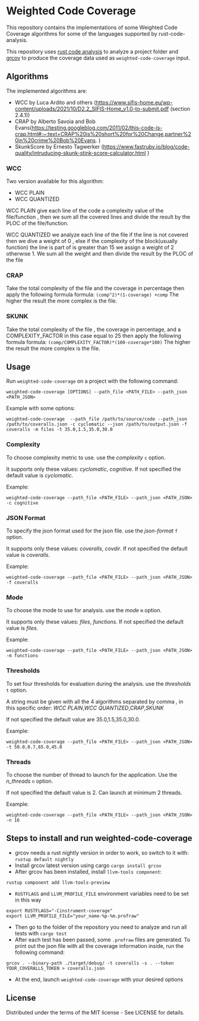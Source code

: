 # Weighted Code Coverage

This repository contains the implementations of some Weighted Code Coverage algorithms
for some of the languages supported by rust-code-analysis.

This repository uses [rust code analysis](https://github.com/mozilla/rust-code-analysis/)
to analyze a project folder and [grcov](https://github.com/mozilla/grcov)
to produce the coverage data used as `weighted-code-coverage` input.

## Algorithms

The implemented algorithms are:
- WCC by Luca Ardito and others (https://www.sifis-home.eu/wp-content/uploads/2021/10/D2.2_SIFIS-Home_v1.0-to-submit.pdf (section 2.4.1))
- CRAP by Alberto Savoia and Bob Evans(https://testing.googleblog.com/2011/02/this-code-is-crap.html#:~:text=CRAP%20is%20short%20for%20Change,partner%20in%20crime%20Bob%20Evans. )
- SkunkScore by Ernesto Tagwerker (https://www.fastruby.io/blog/code-quality/intruducing-skunk-stink-score-calculator.html )

### WCC
Two version available for this algorithm:
- WCC PLAIN
- WCC QUANTIZED

WCC PLAIN give each line of the code a complexity value of the file/function , then we sum all the covered lines and divide the result by the PLOC of the file/function.

WCC QUANTIZED we analyze each line of the file if the line is not covered then we dive a weight of 0 , else if the complexity of the block(usually function) the line is part of is greater than 15 we assign a weight of 2 otherwise 1. We sum all the weight and then divide the result by the PLOC of the file

### CRAP
Take the total complexity of the file and the coverage in percentage then apply the following formula formula: 
```(comp^2)*(1-coverage) +comp```
The higher the result the more complex is the file.
### SKUNK
Take the total complexity of the file , the coverage in percentage, and a COMPLEXITY_FACTOR in this case equal to 25 then apply the following formula formula: 
```(comp/COMPLEXITY_FACTOR)*(100-coverage*100)```
The higher the result the more complex is the file.

## Usage

Run `weighted-code-coverage` on a project with the following command:
```
weighted-code-coverage [OPTIONS] --path_file <PATH_FILE> --path_json <PATH_JSON>
```
Example with some options:

```
weighted-code-coverage  --path_file /path/to/source/code --path_json /path/to/coveralls.json -c cyclomatic --json /path/to/output.json -f coveralls -m files -t 35.0,1.5,35.0,30.0
```

### Complexity
To choose complexity metric to use.
use the *complexity* `c` option.

It supports only these values: *cyclomatic*, *cognitive*.
If not specified the default value is *cyclomatic*.

Example:
```
weighted-code-coverage --path_file <PATH_FILE> --path_json <PATH_JSON> -c cognitive
```

### JSON Format
To specify the json format used for the json file.
use the *json-format* `f` option.

It supports only these values: *coveralls*, *covdir*.
If not specified the default value is *coveralls*.

Example:
```
weighted-code-coverage --path_file <PATH_FILE> --path_json <PATH_JSON> -f coveralls
```

### Mode
To choose the mode to use for analysis.
use the *mode* `m` option.

It supports only these values: *files*, *functions*.
If not specified the default value is *files*.

Example:
```
weighted-code-coverage --path_file <PATH_FILE> --path_json <PATH_JSON> -m functions
```

### Thresholds
To set four thresholds for evaluation during the analysis.
use the *thresholds* `t` option. 

A string must be given with all the 4 algorithms separated by comma *,* in this specific order:
*WCC PLAIN*,*WCC QUANTIZED*,*CRAP*,*SKUNK*

If not specified the default value are 35.0,1.5,35.0,30.0.

Example:
```
weighted-code-coverage --path_file <PATH_FILE> --path_json <PATH_JSON> -t 50.0,0.7,65.0,45.0
```

### Threads
To choose the number of thread to launch for the application.
Use the *n_threads* `n` option. 

If not specified the default value is 2.
Can launch at minimum 2 threads.

Example:
```
weighted-code-coverage --path_file <PATH_FILE> --path_json <PATH_JSON> -n 16
```

## Steps to install and run weighted-code-coverage

- grcov needs a rust nightly version in order to work, so switch to it with: ``rustup default nightly``
- Install grcov latest version using cargo ``cargo install grcov``
- After grcov has been installed, install `llvm-tools component`:

```
rustup component add llvm-tools-preview
```

- `RUSTFLAGS` and `LLVM_PROFILE_FILE` environment variables need to be set in this way

```
export RUSTFLAGS="-Cinstrument-coverage"
export LLVM_PROFILE_FILE="your_name-%p-%m.profraw"
```

- Then go to the folder of the repository you need to analyze and run all tests with ``cargo test``
- After each test has been passed, some `.profraw` files are generated. To print out the json file with all the coverage information inside, run the following command:

```
grcov . --binary-path ./target/debug/ -t coveralls -s . --token YOUR_COVERALLS_TOKEN > coveralls.json
```

- At the end, launch `weighted-code-coverage` with your desired options

## License

Distributed under the terms of the MIT license - See LICENSE for details.

